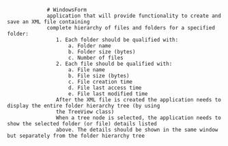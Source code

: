                  # WindowsForm
                 application that will provide functionality to create and save an XML file containing
                 complete hierarchy of files and folders for a specified folder:
                    1. Each folder should be qualified with:
                        a. Folder name
                        b. Folder size (bytes)
                        c. Number of files
                    2. Each file should be qualified with:
                        a. File name
                        b. File size (bytes)
                        c. File creation time
                        d. File last access time
                        e. File last modified time
                    After the XML file is created the application needs to display the entire folder hierarchy tree (by using
                    the TreeView class)
                    When a tree node is selected, the application needs to show the selected folder (or file) details listed
                    above. The details should be shown in the same window but separately from the folder hierarchy tree

